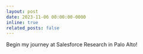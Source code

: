 ```yaml
---
layout: post
date: 2023-11-06 00:00:00-0000
inline: true
related_posts: false
---
```

Begin my journey at Salesforce Research in Palo Alto!
